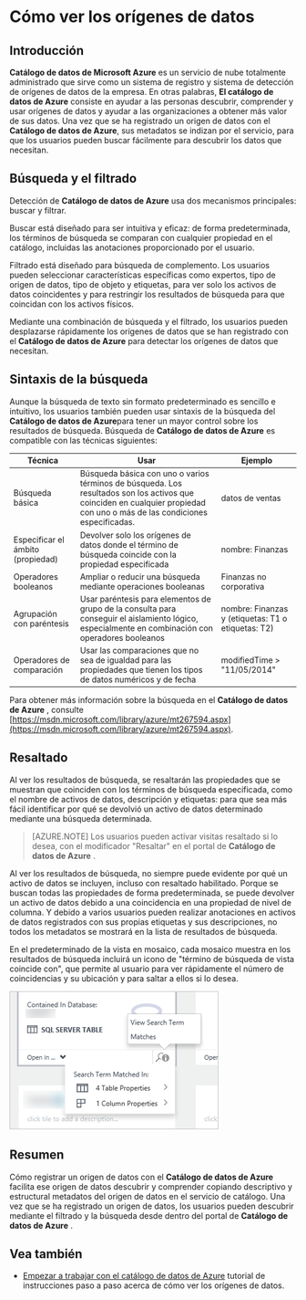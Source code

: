 <properties
   pageTitle="Cómo ver los orígenes de datos | Microsoft Azure"
   description="Artículo de procedimiento para resaltar cómo determinar los activos de datos registrados con el catálogo de datos de Azure, incluida la búsqueda y filtrado y uso de la posición del resaltado capacidades del portal del catálogo de datos de Azure."
   services="data-catalog"
   documentationCenter=""
   authors="steelanddata"
   manager="NA"
   editor=""
   tags=""/>
<tags
   ms.service="data-catalog"
   ms.devlang="NA"
   ms.topic="article"
   ms.tgt_pltfrm="NA"
   ms.workload="data-catalog"
   ms.date="10/04/2016"
   ms.author="maroche"/>

# <a name="how-to-discover-data-sources"></a>Cómo ver los orígenes de datos

## <a name="introduction"></a>Introducción
**Catálogo de datos de Microsoft Azure** es un servicio de nube totalmente administrado que sirve como un sistema de registro y sistema de detección de orígenes de datos de la empresa. En otras palabras, **El catálogo de datos de Azure** consiste en ayudar a las personas descubrir, comprender y usar orígenes de datos y ayudar a las organizaciones a obtener más valor de sus datos. Una vez que se ha registrado un origen de datos con el **Catálogo de datos de Azure**, sus metadatos se indizan por el servicio, para que los usuarios pueden buscar fácilmente para descubrir los datos que necesitan.

## <a name="searching-and-filtering"></a>Búsqueda y el filtrado

Detección de **Catálogo de datos de Azure** usa dos mecanismos principales: buscar y filtrar.

Buscar está diseñado para ser intuitiva y eficaz: de forma predeterminada, los términos de búsqueda se comparan con cualquier propiedad en el catálogo, incluidas las anotaciones proporcionado por el usuario.

Filtrado está diseñado para búsqueda de complemento. Los usuarios pueden seleccionar características específicas como expertos, tipo de origen de datos, tipo de objeto y etiquetas, para ver solo los activos de datos coincidentes y para restringir los resultados de búsqueda para que coincidan con los activos físicos.

Mediante una combinación de búsqueda y el filtrado, los usuarios pueden desplazarse rápidamente los orígenes de datos que se han registrado con el **Catálogo de datos de Azure** para detectar los orígenes de datos que necesitan.

## <a name="search-syntax"></a>Sintaxis de la búsqueda

Aunque la búsqueda de texto sin formato predeterminado es sencillo e intuitivo, los usuarios también pueden usar sintaxis de la búsqueda del **Catálogo de datos de Azure**para tener un mayor control sobre los resultados de búsqueda. Búsqueda de **Catálogo de datos de Azure** es compatible con las técnicas siguientes:

| Técnica                 | Usar                                                                                                                                     | Ejemplo                                                   |
|---------------------------|-----------------------------------------------------------------------------------------------------------------------------------------|-----------------------------------------------------------|
| Búsqueda básica              | Búsqueda básica con uno o varios términos de búsqueda. Los resultados son los activos que coinciden en cualquier propiedad con uno o más de las condiciones especificadas. | datos de ventas                                                |
| Especificar el ámbito (propiedad)          | Devolver solo los orígenes de datos donde el término de búsqueda coincide con la propiedad especificada                                                   | nombre: Finanzas                                              |
| Operadores booleanos         | Ampliar o reducir una búsqueda mediante operaciones booleanas                                                                                     | Finanzas no corporativa                                     |
| Agrupación con paréntesis | Usar paréntesis para elementos de grupo de la consulta para conseguir el aislamiento lógico, especialmente en combinación con operadores booleanos              | nombre: Finanzas y (etiquetas: T1 o etiquetas: T2) |
| Operadores de comparación      | Usar las comparaciones que no sea de igualdad para las propiedades que tienen los tipos de datos numéricos y de fecha                                                | modifiedTime > "11/05/2014"                                 |

Para obtener más información sobre la búsqueda en el **Catálogo de datos de Azure** , consulte [https://msdn.microsoft.com/library/azure/mt267594.aspx](https://msdn.microsoft.com/library/azure/mt267594.aspx).

## <a name="hit-highlighting"></a>Resaltado
Al ver los resultados de búsqueda, se resaltarán las propiedades que se muestran que coinciden con los términos de búsqueda especificada, como el nombre de activos de datos, descripción y etiquetas: para que sea más fácil identificar por qué se devolvió un activo de datos determinado mediante una búsqueda determinada.

> [AZURE.NOTE] Los usuarios pueden activar visitas resaltado si lo desea, con el modificador "Resaltar" en el portal de **Catálogo de datos de Azure** .

Al ver los resultados de búsqueda, no siempre puede evidente por qué un activo de datos se incluyen, incluso con resaltado habilitado. Porque se buscan todas las propiedades de forma predeterminada, se puede devolver un activo de datos debido a una coincidencia en una propiedad de nivel de columna. Y debido a varios usuarios pueden realizar anotaciones en activos de datos registrados con sus propias etiquetas y sus descripciones, no todos los metadatos se mostrará en la lista de resultados de búsqueda.

En el predeterminado de la vista en mosaico, cada mosaico muestra en los resultados de búsqueda incluirá un icono de "término de búsqueda de vista coincide con", que permite al usuario para ver rápidamente el número de coincidencias y su ubicación y para saltar a ellos si lo desea.

 ![Resaltado y coincidencias de búsqueda en el portal de catálogo de datos de Azure](./media/data-catalog-how-to-discover/search-matches.png)

## <a name="summary"></a>Resumen
Cómo registrar un origen de datos con el **Catálogo de datos de Azure** facilita ese origen de datos descubrir y comprender copiando descriptivo y estructural metadatos del origen de datos en el servicio de catálogo. Una vez que se ha registrado un origen de datos, los usuarios pueden descubrir mediante el filtrado y la búsqueda desde dentro del portal de **Catálogo de datos de Azure** .

## <a name="see-also"></a>Vea también
- [Empezar a trabajar con el catálogo de datos de Azure](data-catalog-get-started.md) tutorial de instrucciones paso a paso acerca de cómo ver los orígenes de datos.
